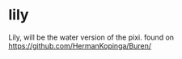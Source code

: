 # lily

Lily, will be the water version of the pixi. found on https://github.com/HermanKopinga/Buren/

